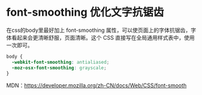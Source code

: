 # font-smoothing 优化文字抗锯齿

在css的body里最好加上 font-smoothing 属性，可以使页面上的字体抗锯齿，字体看起来会更清晰舒服，页面清晰。这个 CSS 直接写在全局通用样式表中，使用一次即可。

```css
body {
  -webkit-font-smoothing: antialiased;
  -moz-osx-font-smoothing: grayscale;
}
```

MDN：https://developer.mozilla.org/zh-CN/docs/Web/CSS/font-smooth

